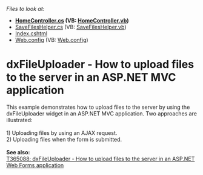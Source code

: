 <!-- default file list -->
*Files to look at*:

* **[HomeController.cs](./CS/Upload/Controllers/HomeController.cs) (VB: [HomeController.vb](./VB/Upload/Controllers/HomeController.vb))**
* [SaveFilesHelper.cs](./CS/Upload/Helpers/SaveFilesHelper.cs) (VB: [SaveFilesHelper.vb](./VB/Upload/Helpers/SaveFilesHelper.vb))
* [Index.cshtml](./CS/Upload/Views/Home/Index.cshtml)
* [Web.config](./CS/Upload/Web.config) (VB: [Web.config](./VB/Upload/Web.config))
<!-- default file list end -->
# dxFileUploader - How to upload files to the server in an ASP.NET MVC application


<p>This example demonstrates how to upload files to the server by using the dxFileUploader widget in an ASP.NET MVC application. Two approaches are illustrated:<br><br>1) Uploading files by using an AJAX request.<br>2) Uploading files when the form is submitted.<br><br><strong>See also:</strong><br><a href="https://www.devexpress.com/Support/Center/p/T365088">T365088: dxFileUploader - How to upload files to the server in an ASP.NET Web Forms application</a></p>

<br/>


